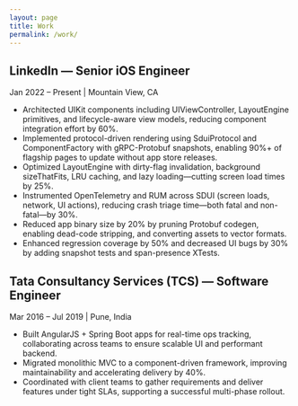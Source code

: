 ```yaml
---
layout: page
title: Work
permalink: /work/
---
```


## LinkedIn — Senior iOS Engineer
Jan 2022 – Present | Mountain View, CA

- Architected UIKit components including UIViewController, LayoutEngine primitives, and lifecycle-aware view models, reducing component integration effort by 60%.
- Implemented protocol-driven rendering using SduiProtocol and ComponentFactory with gRPC-Protobuf snapshots, enabling 90%+ of flagship pages to update without app store releases.
- Optimized LayoutEngine with dirty-flag invalidation, background sizeThatFits, LRU caching, and lazy loading—cutting screen load times by 25%.
- Instrumented OpenTelemetry and RUM across SDUI (screen loads, network, UI actions), reducing crash triage time—both fatal and non-fatal—by 30%.
- Reduced app binary size by 20% by pruning Protobuf codegen, enabling dead-code stripping, and converting assets to vector formats.
- Enhanced regression coverage by 50% and decreased UI bugs by 30% by adding snapshot tests and span-presence XTests.

## Tata Consultancy Services (TCS) — Software Engineer
Mar 2016 – Jul 2019 | Pune, India

- Built AngularJS + Spring Boot apps for real-time ops tracking, collaborating across teams to ensure scalable UI and performant backend.
- Migrated monolithic MVC to a component-driven framework, improving maintainability and accelerating delivery by 40%.
- Coordinated with client teams to gather requirements and deliver features under tight SLAs, supporting a successful multi-phase rollout.
